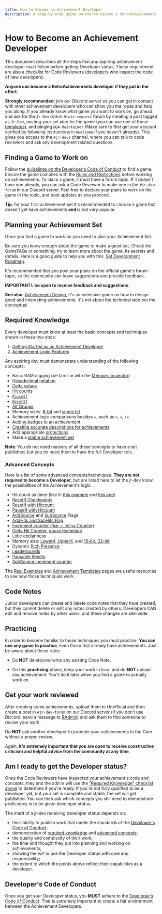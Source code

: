 ```yaml
---
title: How to Become an Achievement Developer
description: A step-by-step guide on how to become a RetroAchievements developer, including required knowledge, planning, and best practices.
---
```


# How to Become an Achievement Developer

This document describes all the steps that any aspiring achievement developer must follow before getting Developer status. These requirement are also a checklist for Code Reviewers (developers who inspect the code of new developers).

**Anyone can become a RetroAchievements developer if they put in the effort.**

**Strongly recommended**: join our Discord server so you can get in contact with other achievement developers who can show you the ropes and help you along. If you already know what game you want to work on, go ahead and ask for the `Jr-Dev` role in `#role-request` forum by creating a post tagged as `Jr-Dev`, posting your set plan for the game (you can use one of these [templates](https://docs.google.com/spreadsheets/d/1VC2phJ9AUcZK5Ll4bVuMpJXED8QdM_nw8OdSAuLc3bI/edit)), and pinging `@QA-Maintainer` (Make sure to first get your account verified by following instructions in `#welcome` if you haven't already). This gives you access to the `#jr-devs` channel, where you can talk to code reviewers and ask any development related questions.

## Finding a Game to Work on

Follow the [guidelines on the Developer's Code of Conduct](/guidelines/developers/code-of-conduct#working-on-empty-sets) to find a game. Ensure the game complies with the [Rules and Restrictions](/developer-docs/jr-dev-rules#rules-and-restrictions) before working on achievements. To claim a game, it must have a forum topic. If it doesn't have one already, you can ask a Code Reviewer to make one in the `#jr-dev-forum` in our Discord server. Feel free to declare your plans to work on the game in the topic, and post updates as you proceed.

**Tip**: for your first achievement set it's recommended to choose a game that doesn't yet have achievements **and** is not very popular.

## Planning your Achievement Set

Once you find a game to work on you need to plan your Achievement Set.

Be sure you know enough about the game to make a good set. Check the GameFAQs or something, try to learn more about the game, its secrets and details. Here is a good guide to help you with this: [Set Development Roadmap](/developer-docs/set-development-roadmap).

It's recommended that you post your plans on the official game's forum topic, so the community can leave suggestions and provide feedback.

**IMPORTANT!: be open to receive feedback and suggestions.**

**See also**: [Achievement Design](/developer-docs/achievement-design), it's an extensive guide on how to design good and interesting achievements. It's not about the technical side but the conceptual.

## Required Knowledge

Every developer must know at least the basic concepts and techniques shown in these two docs:

1. [Getting Started as an Achievement Developer](/developer-docs/getting-started-as-an-achievement-developer)
2. [Achievement Logic Features](/orphaned/achievement-logic-features)

Any aspiring dev must demonstrate understanding of the following concepts:

- Basic RAM digging (be familiar with the [Memory Inspector](/developer-docs/memory-inspector))
- [Hexadecimal notation](/developer-docs/memory-inspector#decimal-binary-and-hexadecimal-notations)
- [Delta values](/developer-docs/delta-values)
- [Hit counts](/developer-docs/hit-counts)
- [`PauseIf`](/developer-docs/flags/pauseif)
- [`ResetIf`](/developer-docs/flags/resetif)
- [Alt Groups](/developer-docs/alt-groups)
- Memory sizes: [8-bit](/developer-docs/memory-inspector#8-bit-mode) and [single bit](/developer-docs/memory-inspector#single-bits)
- Achievement logic comparisons besides `=`, such as `>`, `<`, `!=`
- [Adding badges to an achievement](/general/ways-to-contribute)
- [Creating accurate descriptions for achievements](/guidelines/developers/code-of-conduct#basic-achievement-design-guidelines)
- Add appropriate [protections](/developer-docs/getting-started-as-an-achievement-developer#important-tips)
- Make a [stable achievement set](/developer-docs/getting-started-as-an-achievement-developer#important-tips)

**Note**: You do not need mastery of all these concepts to have a set published, but you do need them to have the full Developer role.

### Advanced Concepts

Here is a list of some advanced concepts/techniques. **They are not required to become a Developer**, but are listed here to let the jr-dev know the possibilities of the Achievement's logic.

- Hit count as timer (like in [this example](/developer-docs/real-examples/using-hit-counts-as-a-timer) and [this one](/developer-docs/real-examples/creating-a-timer-with-reset-if-hits-based-on-the-speed-of-the-game))
- [ResetIf Checkpoints](/developer-docs/achievement-templates#finish-level-n-without-dying)
- [ResetIf with Hitcount](/developer-docs/flags/resetif#resetif-with-hit-counts)
- [PauseIf with Hitcount](/developer-docs/flags/pauseif#pauseif-with-hit-counts)
- [AddSource](/developer-docs/flags/addsource) and [SubSource](/developer-docs/flags/subsource) Flags
- [AddHits and SubHits Flag](/developer-docs/flags/addhits-subhits)
- [Increment counter (`Mem > Delta` Counter)](/developer-docs/real-examples/using-delta-values-and-hit-counts-to-detect-an-increment)
- [Delta Hit Counter, pause technique](/developer-docs/achievement-templates#check-for-a-specific-value-changing-to-another-specific-value-ten-times)
- [Little endianness](/developer-docs/memory-inspector#endianness)
- Memory size: [Lower4, Upper4](/developer-docs/memory-inspector#upper4-and-lower4), and [16-bit, 32-bit](/developer-docs/memory-inspector#_16-and-32-bit-mode)
- Dynamic [Rich Presence](/developer-docs/rich-presence)
- [Leaderboards](/developer-docs/leaderboards)
- [Pausable Resets](/developer-docs/achievement-templates#conditional-resets)
- [SubSource increment counter](/developer-docs/flags/subsource#using-subsource-to-count-specific-increments)

The [Real Examples](/developer-docs/real-examples) and [Achievement Templates](/developer-docs/achievement-templates) pages are useful resources to see how those techniques work.

## Code Notes

Junior developers can create and delete code notes that they have created, but they cannot delete or edit any notes created by others. Developers CAN edit and remove notes by other users, and these changes are site-wide.

## Practicing

In order to become familiar to those techniques you must practice. **You can use any game to practice**, even those that already have achievements. Just be aware about these rules:

- Do **NOT** delete/overwrite any existing Code Note.

- On this **practicing** phase, keep your work in local and do **NOT** upload any achievement. You'll do it later when you find a game to actually work on.

## Get your work reviewed

After creating some achievements, upload them to Unofficial and then create a post in `#jr-dev-forum` on our Discord server (if you don't use Discord, send a message to [RAdmin](http://retroachievements.org/user/RAdmin)) and ask them to find someone to review your work.

Do **NOT** ask another developer to promote your achievements to the Core without a proper review.

Again, **it's extremely important that you are open to receive constructive criticism and helpful advice from the community at any time**.

## Am I ready to get the Developer status?

Once the Code Reviewers have inspected your achievement's code and concepts, they and the admin will use the ["Required Knowledge" checklist above](#required-knowledge) to determine if you're ready. If you're not fully qualified to be a developer yet, but your set is complete and stable, the set will get published. You can then ask which concepts you still need to demonstrate proficiency in to be given developer status.

The merit of a jr-dev receiving developer status depends on:

- their ability to publish work that meets the standards of the [Developer's Code of Conduct](/guidelines/developers/code-of-conduct);
- demonstration of [required knowledge](#required-knowledge) and [advanced concepts](#advanced-techniques);
- the quality and complexity of their work;
- the time and thought they put into planning and working on achievements;
- showing the will to use the Developer status with care and responsibility;
- the extent to which the points above reflect their capabilities as a developer.

## Developer's Code of Conduct

Once you get your Developer status, you **MUST** adhere to the [Developer's Code of Conduct](/guidelines/developers/code-of-conduct). That is extremely important to create a fair environment between the Achievement Developers.
